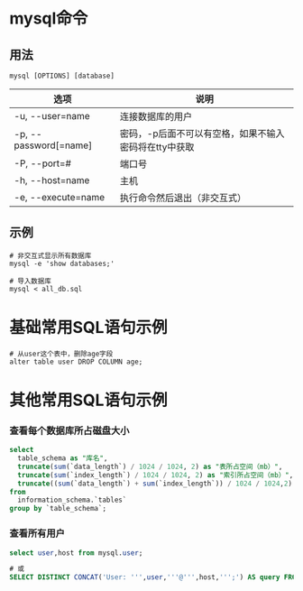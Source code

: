 # mysql命令
## 用法
```
mysql [OPTIONS] [database]
```

| 选项                  | 说明                                                  |
| --------------------- | ----------------------------------------------------- |
| -u, --user=name       | 连接数据库的用户                                      |
| -p, --password[=name] | 密码，-p后面不可以有空格，如果不输入密码将在tty中获取 |
| -P, --port=#          | 端口号                                                |
| -h, --host=name       | 主机                                                  |
| -e, --execute=name    | 执行命令然后退出（非交互式）                          |

## 示例

~~~shell
# 非交互式显示所有数据库
mysql -e 'show databases;'

# 导入数据库
mysql < all_db.sql
~~~

# 基础常用SQL语句示例
~~~mysql
# 从user这个表中，删除age字段
alter table user DROP COLUMN age;
~~~

# 其他常用SQL语句示例

### 查看每个数据库所占磁盘大小

~~~sql
select
  table_schema as "库名",
  truncate(sum(`data_length`) / 1024 / 1024, 2) as "表所占空间（mb）",
  truncate(sum(`index_length`) / 1024 / 1024, 2) as "索引所占空间（mb）",
  truncate((sum(`data_length`) + sum(`index_length`)) / 1024 / 1024,2) as "空间累计（mb）"
from
  information_schema.`tables`
group by `table_schema`;
~~~

### 查看所有用户

~~~sql
select user,host from mysql.user;

# 或
SELECT DISTINCT CONCAT('User: ''',user,'''@''',host,''';') AS query FROM mysql.user;
~~~
